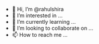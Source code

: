 - 👋 Hi, I’m @rahulshira
- 👀 I’m interested in ...
- 🌱 I’m currently learning ...
- 💞️ I’m looking to collaborate on ...
- 📫 How to reach me ...

<!---
rahulshira/rahulshira is a ✨ special ✨ repository because its `README.md` (this file) appears on your GitHub profile.
You can click the Preview link to take a look at your changes.
--->
